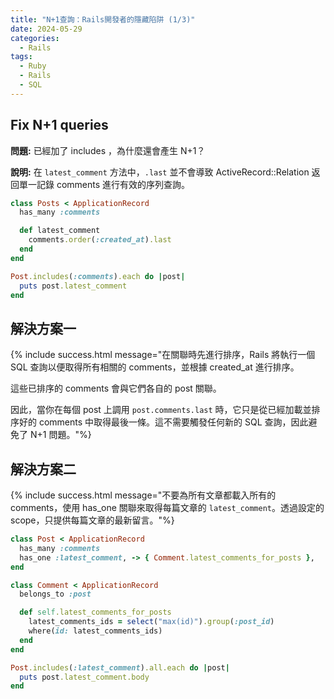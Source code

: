 ```yaml
---
title: "N+1查詢：Rails開發者的隱藏陷阱 (1/3)"
date: 2024-05-29
categories:
  - Rails
tags:
  - Ruby
  - Rails
  - SQL
---
```


## Fix N+1 queries

**問題:** 已經加了 includes ，為什麼還會產生 N+1？

**說明:** 在 `latest_comment` 方法中，`.last` 並不會導致 ActiveRecord::Relation 返回單一記錄 comments 進行有效的序列查詢。

```ruby
class Posts < ApplicationRecord
  has_many :comments

  def latest_comment
    comments.order(:created_at).last
  end
end
```

```ruby
Post.includes(:comments).each do |post|
  puts post.latest_comment
end
```

## 解決方案一

{% include success.html message="在關聯時先進行排序，Rails 將執行一個 SQL 查詢以便取得所有相關的 comments，並根據 created_at 進行排序。

這些已排序的 comments 會與它們各自的 post 關聯。

因此，當你在每個 post 上調用 `post.comments.last` 時，它只是從已經加載並排序好的 comments 中取得最後一條。這不需要觸發任何新的 SQL 查詢，因此避免了 N+1 問題。"%}

## 解決方案二

{% include success.html message="不要為所有文章都載入所有的 comments，使用 has_one 關聯來取得每篇文章的 `latest_comment`。透過設定的 scope，只提供每篇文章的最新留言。"%}

```ruby
class Post < ApplicationRecord
  has_many :comments
  has_one :latest_comment, -> { Comment.latest_comments_for_posts },   class_name: "Comment"
end
```

``` ruby
class Comment < ApplicationRecord
  belongs_to :post

  def self.latest_comments_for_posts
    latest_comments_ids = select("max(id)").group(:post_id)
    where(id: latest_comments_ids)
  end
end
```

```ruby
Post.includes(:latest_comment).all.each do |post|
  puts post.latest_comment.body
end
```
